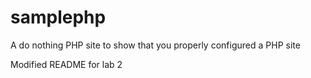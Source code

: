 samplephp
=========

A do nothing PHP site to show that you properly configured a PHP site

Modified README for lab 2

